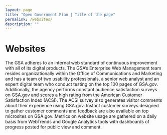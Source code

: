 ```yaml
---
layout: page
title: "Open Government Plan | Title of the page"
permalink: /websites/
description: ""
---
```


# Websites

The GSA adheres to an internal web standard of continuous improvement with all of its digital products. The GSA’s Enterprise Web Management team resides organizationally within the Office of Communications and Marketing and has a team of two usability professionals, a senior web analyst and an expert digital team who conduct testing on the top 100 pages of GSA.gov. Additionally, the agency performs constant audience satisfaction surveys on GSA.gov and scores a high rating from the American Customer Satisfaction Index (ACSI). The ACSI survey also generates visitor comments about their experience using GSA.gov. Instant customer surveys designed to gather customer comments and feedback are also available on top microsites on GSA.gov. Metrics on website usage are gathered on a daily basis from WebTrends and Google Analytics tools with dashboards of progress posted for public view and comment. 
